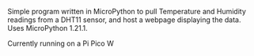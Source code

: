 Simple program written in MicroPython to pull Temperature and Humidity readings from a DHT11 sensor, and host a webpage displaying the data. Uses MicroPython 1.21.1.

Currently running on a Pi Pico W
